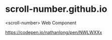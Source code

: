 # scroll-number.github.io
&lt;scroll-number> Web Component

https://codepen.io/nathanlong/pen/NWLWXXx
